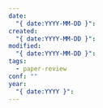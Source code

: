 ```yaml
---
date:
  "{ date:YYYY-MM-DD }": 
created:
  "{ date:YYYY-MM-DD }": 
modified:
  "{ date:YYYY-MM-DD }": 
tags:
  - paper-review
conf: ""
year:
  "{ date:YYYY }":
---
```

